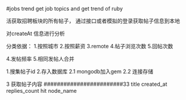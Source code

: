 #jobs trend
get job topics  and get trend  of  ruby


活获取招聘板块的所有帖子，
通过接口或者模拟的登录获取帖子信息到本地

对createAt 信息进行分析

分类依据：
1.按照城市
2.按照薪资
3.remote
4.帖子浏览次数
5.回帖次数


4.发帖频率
5.相同发帖人合并


1.搜集帖子id
2.存入数据库
2.1 mongodb加入gem
2.2 连接存储

3 获取帖子内容
########################33
title
created_at
replies_count
hit
node_name

